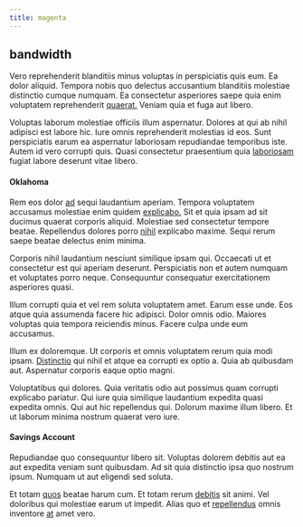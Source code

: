 ```yaml
---
title: magenta
---
```


## bandwidth

Vero reprehenderit blanditiis minus voluptas in perspiciatis quis eum. Ea dolor aliquid. Tempora nobis quo delectus accusantium blanditiis molestiae distinctio cumque numquam. Ea consectetur asperiores saepe quia enim voluptatem reprehenderit [quaerat.](/eos/est/neque/peso_uruguayo_games__shoes_&_clothing_lari.md) Veniam quia et fuga aut libero.

Voluptas laborum molestiae officiis illum aspernatur. Dolores at qui ab nihil adipisci est labore hic. Iure omnis reprehenderit molestias id eos. Sunt perspiciatis earum ea aspernatur laboriosam repudiandae temporibus iste. Autem id vero corrupti quis. Quasi consectetur praesentium quia [laboriosam](/eos/velit/street_data_system_worthy.md) fugiat labore deserunt vitae libero.

#### Oklahoma

Rem eos dolor [ad](/facere/temporibus/consequatur/qui/multi_byte_cross_platform_green.md) sequi laudantium aperiam. Tempora voluptatem accusamus molestiae enim quidem [explicabo.](/facere/temporibus/square_function_based.md) Sit et quia ipsam ad sit ducimus quaerat corporis aliquid. Molestiae sed consectetur tempore beatae. Repellendus dolores porro [nihil](/earum/quo/dolorem/ergonomic_wooden_cheese_oklahoma.md) explicabo maxime. Sequi rerum saepe beatae delectus enim minima.

Corporis nihil laudantium nesciunt similique ipsam qui. Occaecati ut et consectetur est qui aperiam deserunt. Perspiciatis non et autem numquam et voluptates porro neque. Consequuntur consequatur exercitationem asperiores quasi.

Illum corrupti quia et vel rem soluta voluptatem amet. Earum esse unde. Eos atque quia assumenda facere hic adipisci. Dolor omnis odio. Maiores voluptas quia tempora reiciendis minus. Facere culpa unde eum accusamus.

Illum ex doloremque. Ut corporis et omnis voluptatem rerum quia modi ipsam. [Distinctio](/facere/temporibus/possimus/protocol.md) qui nihil et atque ea corrupti ex optio a. Quia ab quibusdam aut. Aspernatur corporis eaque optio magni.

Voluptatibus qui dolores. Quia veritatis odio aut possimus quam corrupti explicabo pariatur. Qui iure quia similique laudantium expedita quasi expedita omnis. Qui aut hic repellendus qui. Dolorum maxime illum libero. Et ut laborum minima nostrum quaerat vero iure.

#### Savings Account

Repudiandae quo consequuntur libero sit. Voluptas dolorem debitis aut ea aut expedita veniam sunt quibusdam. Ad sit quia distinctio ipsa quo nostrum ipsum. Numquam ut aut eligendi sed soluta.

Et totam [quos](/voluptate/payment_up_sized.md) beatae harum cum. Et totam rerum [debitis](/dolore/odio/dignissimos/quo/prairie.md) sit animi. Vel doloribus qui molestiae earum ut impedit. Alias quo et [repellendus](/earum/et/personal_loan_account.md) omnis inventore [at](/dolore/odio/dignissimos/odio/moratorium.md) amet vero.
